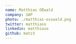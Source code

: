```yaml
---
name: Matthias Oßwald
company: SAP
photo: ./matthias-osswald.png
twitter: matthiaso
linkedin: matthiaso
github: matz3
---
```

